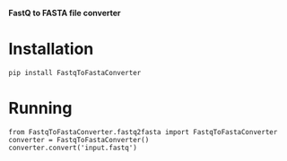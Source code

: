 **FastQ to FASTA file converter**

# Installation

```r{}
pip install FastqToFastaConverter
```
# Running

```r{}
from FastqToFastaConverter.fastq2fasta import FastqToFastaConverter
converter = FastqToFastaConverter()
converter.convert('input.fastq')
```
